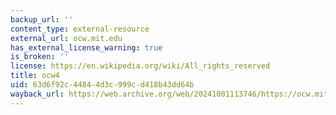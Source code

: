 ```yaml
---
backup_url: ''
content_type: external-resource
external_url: ocw.mit.edu
has_external_license_warning: true
is_broken: ''
license: https://en.wikipedia.org/wiki/All_rights_reserved
title: ocw4
uid: 63d6f92c-4484-4d3c-999c-d418b43dd64b
wayback_url: https://web.archive.org/web/20241001113746/https://ocw.mit.edu/
---
```

